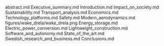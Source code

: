 abstract.md
Executive_summary.md
Introduction.md
Impact_on_society.md
Sustainability.md
Transport_analysis.md
Economics.md
Technology_platforms.md
Safety.md
Modern_aerodynamics.md
figures/wake_drela/wake_drela.png
Energy_storage.md
Electric_power_conversion.md
Lightweight_construction.md
Software_and_autonomy.md
State_of_the_art.md
Swedish_research_and_business.md
Conclusions.md